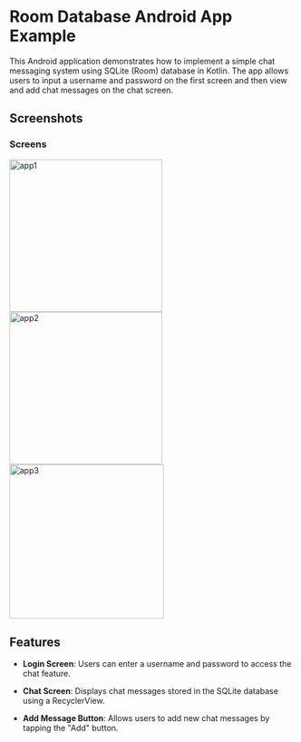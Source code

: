 # Room Database Android App Example

This Android application demonstrates how to implement a simple chat messaging system using SQLite (Room) database in Kotlin. The app allows users to input a username and password on the first screen and then view and add chat messages on the chat screen.

## Screenshots
 
 ### Screens
<img width="269" alt="app1" src="https://github.com/dev-modulo/Kotlin-Chat-App-with-SQLite--Room--Database/assets/168773169/080b18a4-d4bc-4edc-b94e-57227d834518">

<img width="269" alt="app2" src="https://github.com/dev-modulo/Kotlin-Chat-App-with-SQLite--Room--Database/assets/168773169/011f5442-a6d8-4df7-b6f8-20bd9a92f3b1">

<img width="272" alt="app3" src="https://github.com/dev-modulo/Kotlin-Chat-App-with-SQLite--Room--Database/assets/168773169/4622c1c5-91c8-4920-aba3-4b13e48b62bf">




## Features

- **Login Screen**: Users can enter a username and password to access the chat feature.
  
- **Chat Screen**: Displays chat messages stored in the SQLite database using a RecyclerView.
- **Add Message Button**: Allows users to add new chat messages by tapping the "Add" button.

